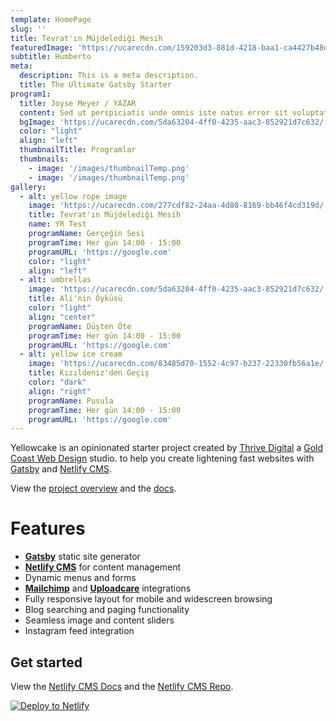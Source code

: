 ```yaml
---
template: HomePage
slug: ''
title: Tevrat'ın Müjdelediği Mesih
featuredImage: 'https://ucarecdn.com/159203d3-881d-4218-baa1-ca4427b48d0d/'
subtitle: Humberto
meta:
  description: This is a meta description.
  title: The Ultimate Gatsby Starter
program1:
  title: Joyse Meyer / YAZAR
  content: Sed ut perspiciatis unde omnis iste natus error sit voluptatem accusantium doloremque laudantium, totam rem aperiam, eaque ipsa quae ab illo inventore veritatis et quasi architecto beatae vitae dicta sunt explicabo. Nemo enim ipsam voluptatem quia voluptas sit aspernatur aut odit aut fugit, sed quia consequuntur magni dolores eos qui ratione voluptatem sequi nesciunt. Natus error sit voluptatem accusantium doloremque laudantium.
  bgImage: 'https://ucarecdn.com/5da63204-4ff0-4235-aac3-852921d7c632/'
  color: "light"
  align: "left"
  thumbnailTitle: Programlar
  thumbnails:
    - image: '/images/thumbnailTemp.png'
    - image: '/images/thumbnailTemp.png'
gallery:
  - alt: yellow rope image
    image: 'https://ucarecdn.com/277cdf82-24aa-4d80-8169-bb46f4cd319d/'
    title: Tevrat'ın Müjdelediği Mesih
    name: YR Test
    programName: Gerçeğin Sesi
    programTime: Her gün 14:00 - 15:00
    programURL: 'https://google.com'
    color: "light"
    align: "left"
  - alt: umbrellas
    image: 'https://ucarecdn.com/5da63204-4ff0-4235-aac3-852921d7c632/'
    title: Ali'nin Öyküsü
    color: "light"
    align: "center"
    programName: Düşten Öte
    programTime: Her gün 14:00 - 15:00
    programURL: 'https://google.com'
  - alt: yellow ice cream
    image: 'https://ucarecdn.com/83485d70-1552-4c97-b237-22330fb56a1e/'
    title: Kızıldeniz'den Geçiş
    color: "dark"
    align: "right"
    programName: Pusula
    programTime: Her gün 14:00 - 15:00
    programURL: 'https://google.com'
---
```

Yellowcake is an opinionated starter project created by [Thrive Digital](https://thriveweb.com.au/) a [Gold Coast Web Design](https://thriveweb.com.au/) studio. to help you create lightening fast websites with [Gatsby](https://gatsbyjs.org) and [Netlify CMS](https://netlifycms.org).

View the [project overview](https://thriveweb.com.au/the-lab/yellowcake-gatsby-react-js-starter-project/) and the [docs](https://github.com/thriveweb/yellowcake/blob/master/README.md).

# Features

* **[Gatsby](https://gatsbyjs.org)** static site generator
* **[Netlify CMS](https://github.com/netlify/netlify-cms)** for content management
* Dynamic menus and forms
* **[Mailchimp](http://mailchimp.com)** and **[Uploadcare](https://uploadcare.com)** integrations
* Fully responsive layout for mobile and widescreen browsing
* Blog searching and paging functionality
* Seamless image and content sliders
* Instagram feed integration

## Get started

View the [Netlify CMS Docs](https://www.netlifycms.org/docs/) and the [Netlify CMS Repo](https://github.com/netlify/netlify-cms).

[![Deploy to Netlify](https://www.netlify.com/img/deploy/button.svg)](https://app.netlify.com/start/deploy?repository=https://github.com/thriveweb/yellowcake&stack=cms)
